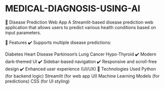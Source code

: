 # MEDICAL-DIAGNOSIS-USING-AI
🏥 Disease Prediction Web App
A Streamlit-based disease prediction web application that allows users to predict various health conditions based on input parameters.

🚀 Features
✔️ Supports multiple disease predictions:

Diabetes
Heart Disease
Parkinson’s
Lung Cancer
Hypo-Thyroid
✔️ Modern dark-themed UI
✔️ Sidebar-based navigation
✔️ Responsive and scroll-free design
✔️ Enhanced user experience (UI/UX)
📌 Technologies Used
Python (for backend logic)
Streamlit (for web app UI)
Machine Learning Models (for predictions)
CSS (for UI styling)
